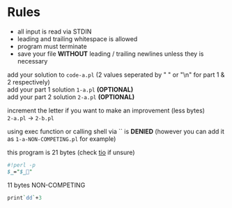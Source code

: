 # Rules
- all input is read via STDIN
- leading and trailing whitespace is allowed
- program must terminate
- save your file **WITHOUT** leading / trailing newlines unless they is necessary

add your solution to `code-a.pl` (2 values seperated by " " or "\n" for part 1 & 2 respectively)<br>
add your part 1 solution `1-a.pl` **(OPTIONAL)**<br>
add your part 2 solution `2-a.pl` **(OPTIONAL)**<br>

increment the letter if you want to make an improvement (less bytes)<br>
`2-a.pl` -> `2-b.pl`<br>

using exec function or calling shell via \`\` is **DENIED** (however you can add it as `1-a-NON-COMPETING.pl` for example)<br>

this program is 21 bytes (check [tio](https://tio.run/#perl5) if unsure)<br>
```pl
#!perl -p
$_="$_🐔"
```

11 bytes NON-COMPETING
```pl
print`dd`+3
```